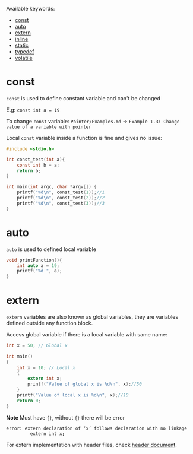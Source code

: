 Available keywords:

* [const](https://github.com/TranPhucVinh/C/tree/master/Introduction/Keywords#const)
* [auto](https://github.com/TranPhucVinh/C/tree/master/Introduction/Keywords#auto)
* [extern](https://github.com/TranPhucVinh/C/tree/master/Introduction/Keywords#extern)
* [inline](https://github.com/TranPhucVinh/C/blob/master/Introduction/Keywords/inline.md)
* [static](https://github.com/TranPhucVinh/C/blob/master/Introduction/Keywords/static.md)
* [typedef](https://github.com/TranPhucVinh/C/blob/master/Introduction/Keywords/typedef.md)
* [volatile](https://github.com/TranPhucVinh/C/blob/master/Introduction/Keywords/volatile.md)

# const

``const`` is used to define constant variable and can't be changed

E.g: ``const int a = 19``

To change ``const`` variable: ``Pointer/Examples.md`` -> ``Example 1.3: Change value of a variable with pointer``

Local ``const`` variable inside a function is fine and gives no issue:

```c
#include <stdio.h>

int const_test(int a){
    const int b = a;
    return b;
}

int main(int argc, char *argv[]) {
    printf("%d\n", const_test(1));//1
    printf("%d\n", const_test(2));//2
    printf("%d\n", const_test(3));//3
}
```

# auto

``auto`` is used to defined local variable

```c
void printFunction(){
	int auto a = 19;
	printf("%d ", a);
}
```
# extern

``extern`` variables are also known as global variables, they are variables defined outside any function block. 

Access global variable if there is a local variable with same name:

```c
int x = 50; // Global x
 
int main()
{
    int x = 10; // Local x
    {
        extern int x;
        printf("Value of global x is %d\n", x);//50
    }
    printf("Value of local x is %d\n", x);//10
    return 0;
}
```
**Note**
Must have ``{}``, without ``{}`` there will be error 

```
error: extern declaration of ‘x’ follows declaration with no linkage
         extern int x;
```

For extern implementation with header files, check [header document](https://github.com/TranPhucVinh/C/tree/master/Introduction/Header).
